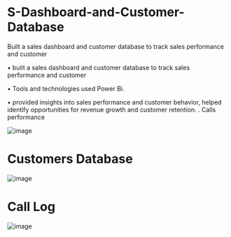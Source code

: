 # S-Dashboard-and-Customer-Database
Built a sales dashboard and customer database to track sales performance and customer

•	built a sales dashboard and customer database to track sales performance and customer

•	Tools and technologies used Power Bi.

•	provided insights into sales performance and customer behavior, helped identify opportunities for revenue growth and customer retention.
. Calls performance


![image](https://user-images.githubusercontent.com/68995151/223050634-817983c9-a9bd-45fe-8f2c-ab84211feddf.png)

# Customers Database
![image](https://user-images.githubusercontent.com/68995151/223051069-74f5e7bf-37a8-4a8a-a4ac-f9fe76ab7d51.png)


# Call Log 
![image](https://user-images.githubusercontent.com/68995151/223050974-35da18f1-38cb-4d34-a124-1d1ee45acf93.png)

